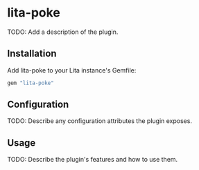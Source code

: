 # lita-poke

TODO: Add a description of the plugin.

## Installation

Add lita-poke to your Lita instance's Gemfile:

``` ruby
gem "lita-poke"
```

## Configuration

TODO: Describe any configuration attributes the plugin exposes.

## Usage

TODO: Describe the plugin's features and how to use them.
